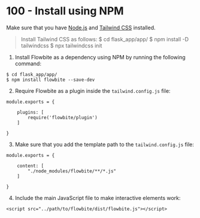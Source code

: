 # 100 - Install using NPM

Make sure that you have [Node.js](https://nodejs.org/en/) and [Tailwind CSS](https://tailwindcss.com/) installed.

> Install Tailwind CSS as follows:
> $ cd flask_app/app/
> $ npm install -D tailwindcss
> $ npx tailwindcss init

1. Install Flowbite as a dependency using NPM by running the following command:

```
$ cd flask_app/app/
$ npm install flowbite --save-dev
```

2. Require Flowbite as a plugin inside the ```tailwind.config.js``` file:

```
module.exports = {

    plugins: [
        require('flowbite/plugin')
    ]

}
```

3. Make sure that you add the template path to the ```tailwind.config.js``` file:

```
module.exports = {

    content: [
        "./node_modules/flowbite/**/*.js"
    ]

}
```

4. Include the main JavaScript file to make interactive elements work:

```
<script src="../path/to/flowbite/dist/flowbite.js"></script>
```